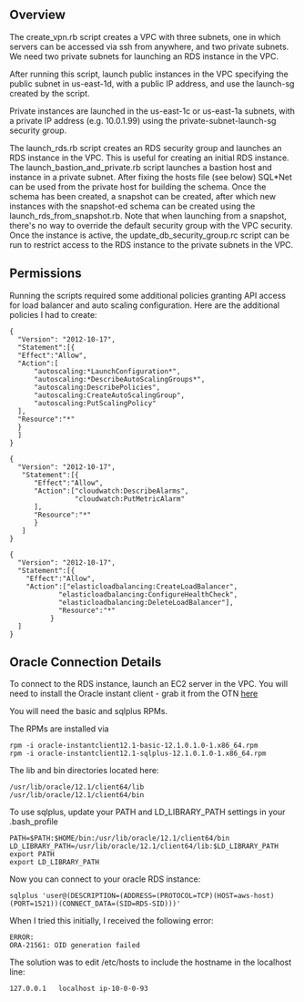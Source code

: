 Overview
-----------------

The create_vpn.rb script creates a VPC with three subnets, one in which
servers can be accessed via ssh from anywhere, and two private subnets. We
need two private subnets for launching an RDS instance in the VPC.

After running this script, launch public instances in the VPC specifying the
public subnet in us-east-1d, with a public IP address, and use the
launch-sg created by the script.

Private instances are launched in the us-east-1c or us-east-1a subnets, with a private
IP address (e.g. 10.0.1.99) using the private-subnet-launch-sg security
group.

The launch_rds.rb script creates an RDS security group and launches an
RDS instance in the VPC. This is useful for creating an initial RDS instance.
The launch_bastion_and_private.rb script launches a bastion host and
instance in a private subnet. After fixing the hosts file (see below) SQL*Net
can be used from the private host for building the schema. Once the schema
has been created, a snapshot can be created, after which new instances with the
snapshot-ed schema can be created using the launch_rds_from_snapshot.rb. Note
that when launching from a snapshot, there's no way to override the default
security group with the VPC security. Once the instance is active,
the update_db_security_group.rc script can be run to restrict access to the RDS
instance to the private subnets in the VPC.

Permissions
----------------

Running the scripts required some additional policies granting API access
for load balancer and auto scaling configuration. Here are the
additional policies I had to create:

    {
      "Version": "2012-10-17",
      "Statement":[{
      "Effect":"Allow",
      "Action":[
          "autoscaling:*LaunchConfiguration*",
          "autoscaling:*DescribeAutoScalingGroups*",
          "autoscaling:DescribePolicies",
          "autoscaling:CreateAutoScalingGroup",
          "autoscaling:PutScalingPolicy"
      ],
      "Resource":"*"
      }
      ]
    }

    {
      "Version": "2012-10-17",
       "Statement":[{
          "Effect":"Allow",
          "Action":["cloudwatch:DescribeAlarms",
                    "cloudwatch:PutMetricAlarm"
          ],
          "Resource":"*"
          }  
       ]
    }

    {
      "Version": "2012-10-17",
      "Statement":[{
        "Effect":"Allow",
        "Action":["elasticloadbalancing:CreateLoadBalancer",
                "elasticloadbalancing:ConfigureHealthCheck",
                "elasticloadbalancing:DeleteLoadBalancer"],
                "Resource":"*"
              }  
      ]
    }  




Oracle Connection Details
-----------------------------

To connect to the RDS instance, launch an EC2 server in the VPC. You will need to install the Oracle instant
client - grab it from the OTN [here](http://www.oracle.com/technetwork/topics/linuxx86-64soft-092277.html)

You will need the basic and sqlplus RPMs.

The RPMs are installed via

    rpm -i oracle-instantclient12.1-basic-12.1.0.1.0-1.x86_64.rpm
    rpm -i oracle-instantclient12.1-sqlplus-12.1.0.1.0-1.x86_64.rpm

The lib and bin directories located here:

    /usr/lib/oracle/12.1/client64/lib
    /usr/lib/oracle/12.1/client64/bin

To use sqlplus, update your PATH and LD_LIBRARY_PATH settings in your .bash_profile

    PATH=$PATH:$HOME/bin:/usr/lib/oracle/12.1/client64/bin
    LD_LIBRARY_PATH=/usr/lib/oracle/12.1/client64/lib:$LD_LIBRARY_PATH
    export PATH
    export LD_LIBRARY_PATH

Now you can connect to your oracle RDS instance:

    sqlplus 'user@(DESCRIPTION=(ADDRESS=(PROTOCOL=TCP)(HOST=aws-host)(PORT=1521))(CONNECT_DATA=(SID=RDS-SID)))'

When I tried this initially, I received the following error:

    ERROR:
    ORA-21561: OID generation failed

The solution was to edit /etc/hosts to include the hostname in the localhost line:

    127.0.0.1   localhost ip-10-0-0-93

